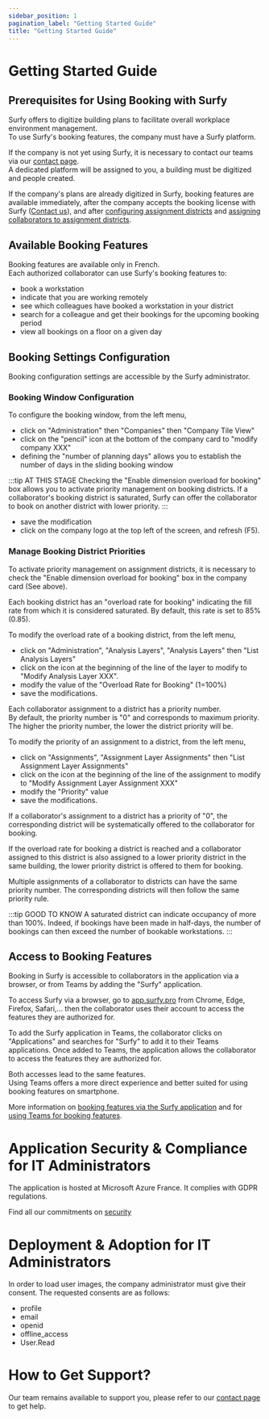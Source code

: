 ```yaml
---
sidebar_position: 1
pagination_label: "Getting Started Guide"
title: "Getting Started Guide"
---
```


# Getting Started Guide

## Prerequisites for Using Booking with Surfy

Surfy offers to digitize building plans to facilitate overall workplace environment management.<br />
To use Surfy's booking features, the company must have a Surfy platform.<br />

If the company is not yet using Surfy, it is necessary to contact our teams via our [contact page](https://www.surfy.pro/en-gb/contact).<br />
A dedicated platform will be assigned to you, a building must be digitized and people created.<br />

If the company's plans are already digitized in Surfy, booking features are available immediately, after the company accepts the booking license with Surfy ([Contact us](https://www.surfy.pro/en-gb/contact)), and after [configuring assignment districts](/en/docs/tutorials/dimensiontypetobuilding/create) and [assigning collaborators to assignment districts](/en/docs/tutorials/affectations/dimensiontoperson/create).



## Available Booking Features

Booking features are available only in French.<br />
Each authorized collaborator can use Surfy's booking features to:

-   book a workstation
-   indicate that you are working remotely
-   see which colleagues have booked a workstation in your district
-   search for a colleague and get their bookings for the upcoming booking period
-   view all bookings on a floor on a given day

## Booking Settings Configuration

Booking configuration settings are accessible by the Surfy administrator.<br />

### Booking Window Configuration

To configure the booking window, from the left menu,

-   click on "Administration" then "Companies" then "Company Tile View"
-   click on the "pencil" icon at the bottom of the company card to "modify company XXX"
-   defining the "number of planning days" allows you to establish the number of days in the sliding booking window

:::tip AT THIS STAGE
Checking the "Enable dimension overload for booking" box allows you to activate priority management on booking districts.
If a collaborator's booking district is saturated, Surfy can offer the collaborator to book on another district with lower priority.
:::

-   save the modification
-   click on the company logo at the top left of the screen, and refresh (F5).

### Manage Booking District Priorities

To activate priority management on assignment districts, it is necessary to check the "Enable dimension overload for booking" box in the company card (See above).

Each booking district has an "overload rate for booking" indicating the fill rate from which it is considered saturated. By default, this rate is set to 85% (0.85).

To modify the overload rate of a booking district, from the left menu,

-   click on "Administration", "Analysis Layers", "Analysis Layers" then "List Analysis Layers"
-   click on the icon at the beginning of the line of the layer to modify to "Modify Analysis Layer XXX".
-   modify the value of the "Overload Rate for Booking" (1=100%)
-   save the modifications.

Each collaborator assignment to a district has a priority number.<br />
By default, the priority number is "0" and corresponds to maximum priority.<br />
The higher the priority number, the lower the district priority will be.

To modify the priority of an assignment to a district, from the left menu,

-   click on "Assignments", "Assignment Layer Assignments" then "List Assignment Layer Assignments"
-   click on the icon at the beginning of the line of the assignment to modify to "Modify Assignment Layer Assignment XXX"
-   modify the "Priority" value
-   save the modifications.

If a collaborator's assignment to a district has a priority of "0", the corresponding district will be systematically offered to the collaborator for booking.

If the overload rate for booking a district is reached and a collaborator assigned to this district is also assigned to a lower priority district in the same building, the lower priority district is offered to them for booking.

Multiple assignments of a collaborator to districts can have the same priority number. The corresponding districts will then follow the same priority rule.<br />

:::tip GOOD TO KNOW
A saturated district can indicate occupancy of more than 100%. Indeed, if bookings have been made in half-days, the number of bookings can then exceed the number of bookable workstations.
:::


## Access to Booking Features

Booking in Surfy is accessible to collaborators in the application via a browser, or from Teams by adding the "Surfy" application.

To access Surfy via a browser, go to [app.surfy.pro](https://app.surfy.pro/login) from Chrome, Edge, Firefox, Safari,...
then the collaborator uses their account to access the features they are authorized for.

To add the Surfy application in Teams, the collaborator clicks on "Applications" and searches for "Surfy" to add it to their Teams applications.
Once added to Teams, the application allows the collaborator to access the features they are authorized for.

Both accesses lead to the same features.<br />
Using Teams offers a more direct experience and better suited for using booking features on smartphone.

More information on [booking features via the Surfy application](/en/docs/tutorials/booking/workplace) and for [using Teams for booking features](/en/docs/tutorials/booking/teams).

# Application Security & Compliance for IT Administrators

The application is hosted at Microsoft Azure France. It complies with GDPR regulations.

Find all our commitments on [security](https://www.surfy.pro/en-gb/security)

# Deployment & Adoption for IT Administrators

In order to load user images, the company administrator must give their consent.
The requested consents are as follows:

- profile
- email
- openid
- offline_access
- User.Read

# How to Get Support?

Our team remains available to support you, please refer to our [contact page](https://www.surfy.pro/en-gb/contact) to get help.
